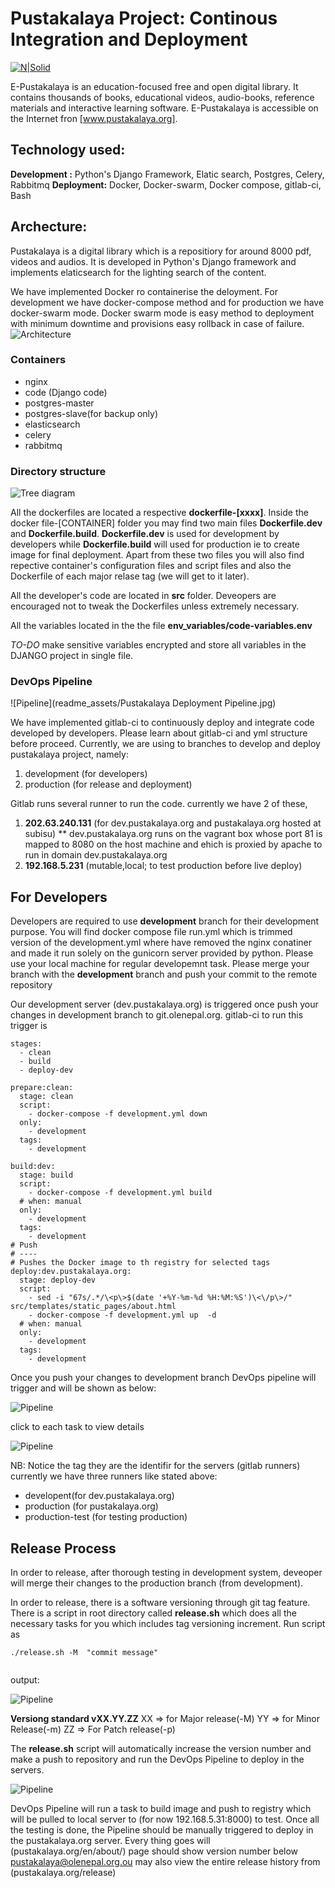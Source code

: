 
# Pustakalaya Project: Continous Integration and Deployment
[![N|Solid](http://www.olenepal.org/wp-content/uploads/2016/08/ole-logo-new-mainpage.png)](https://olenepal.org)

E-Pustakalaya is an education-focused free and open digital library. It contains thousands of books, educational videos, audio-books, reference materials and interactive learning software.
E-Pustakalaya is accessible on the Internet fron [www.pustakalaya.org].
## Technology used:
**Development :** Python's Django Framework, Elatic search, Postgres, Celery, Rabbitmq
**Deployment:** Docker, Docker-swarm, Docker compose, gitlab-ci, Bash

## Archecture:
Pustakalaya is a digital library which is a repositiory for around 8000 pdf, videos and audios. It is developed in Python's Django framework and implements elaticsearch for the lighting search of the content.

We have implemented Docker ro containerise the deloyment. For development we have docker-compose method and for production we have docker-swarm mode. Docker swarm mode is easy method to deployment with minimum downtime and provisions easy rollback in case of failure.
![Architecture](readme_assets/Pustakalaya-Docker.png)

### Containers
* nginx
* code (Django code)
* postgres-master
* postgres-slave(for backup only)
* elasticsearch
* celery
* rabbitmq


### Directory structure

![Tree diagram](readme_assets/tree.png)

All the dockerfiles are located a respective **dockerfile-[xxxx]**. Inside the docker
file-[CONTAINER] folder you may find two main files **Dockerfile.dev** and **Dockerfile.build**. **Dockerfile.dev** is used for development by developers while **Dockerfile.build** will used for production ie to create image  for final deployment. Apart from these two files you will also find repective container's  configuration files and script files and also the Dockerfile of each major relase tag (we will get to it later).

All the developer's code are located in **src** folder. Deveopers are encouraged not to tweak the Dockerfiles unless extremely necessary.

All the variables located in the the file **env_variables/code-variables.env**

*TO-DO* make sensitive variables encrypted and store all variables in the DJANGO project in single file.

### DevOps Pipeline

![Pipeline](readme_assets/Pustakalaya Deployment Pipeline.jpg)

We have implemented gitlab-ci to continuously deploy and integrate code developed by developers. Please learn about gitlab-ci and yml structure before proceed.
Currently, we are using to branches to develop and deploy pustakalaya project, namely:
1. development (for developers)
2. production (for release and deployment)

Gitlab runs several runner to run the code. currently we have 2 of these,
1.  **202.63.240.131** (for dev.pustakalaya.org and pustakalaya.org hosted at subisu)
** dev.pustakalaya.org runs on the vagrant box whose port 81 is mapped to 8080 on the host machine and ehich is proxied by apache to run in domain dev.pustakalaya.org
2.  **192.168.5.231**  (mutable,local; to test production before live deploy)

## For Developers
Developers are required to use **development** branch for their development purpose. You will find docker compose file run.yml which is trimmed version of the development.yml where have removed the nginx conatiner and made it run solely on the gunicorn server provided by python. Please use your local machine for regular developemnt task. Please merge your branch with the **development** branch and push your commit to the remote repository

Our development server (dev.pustakalaya.org) is triggered once push your changes in development branch to git.olenepal.org. gitlab-ci to run this trigger is


```
stages:
  - clean
  - build
  - deploy-dev

prepare:clean:
  stage: clean
  script:
    - docker-compose -f development.yml down
  only:
    - development
  tags:
    - development

build:dev:
  stage: build
  script:
    - docker-compose -f development.yml build
  # when: manual
  only:
    - development
  tags:
    - development
# Push
# ----
# Pushes the Docker image to th registry for selected tags
deploy:dev.pustakalaya.org:
  stage: deploy-dev
  script:
    - sed -i "67s/.*/\<p\>$(date '+%Y-%m-%d %H:%M:%S')\<\/p\>/" src/templates/static_pages/about.html
    - docker-compose -f development.yml up  -d
  # when: manual
  only:
    - development
  tags:
    - development
```
Once you push your changes to development branch DevOps pipeline will trigger and will be shown as below:

![Pipeline](readme_assets/pipeline-dev-doing.png)

click to each task to view details

![Pipeline](readme_assets/pipelinele-dev-done.png)

NB: Notice the tag they are the identifir for the servers (gitlab runners) currently we have three runners like stated above:
* developent(for dev.pustakalaya.org)
* production (for pustakalaya.org)
* production-test (for testing production)

## Release Process

In order to release, after thorough testing in development system, deveoper will merge their changes to the production branch (from development).

In order to release, there is a software versioning through git tag feature. There is a script in root directory called **release.sh** which does all the necessary tasks for you which includes tag versioning increment. Run script as
```
./release.sh -M  "commit message"


```
output:

![Pipeline](readme_assets/release-script.png)

**Versiong standard vXX.YY.ZZ**
    XX => for Major release(-M)
    YY => for Minor Release(-m)
    ZZ => For Patch release(-p)

The **release.sh** script will automatically increase the version number and make  a push to repository and run the DevOps Pipeline to deploy in the servers.

![Pipeline](readme_assets/pipeline-prod-doing.png)

DevOps Pipeline will run a task to build image and push to registry which will be pulled to local server to (for now 192.168.5.31:8000) to test. Once all the testing is done, the Pipeline should be manually triggered to deploy in the pustakalaya.org server. Every thing goes will (pustakalaya.org/en/about/) page should show version number below pustakalaya@olenepal.org.ou may also view the entire release history from (pustakalaya.org/release)
